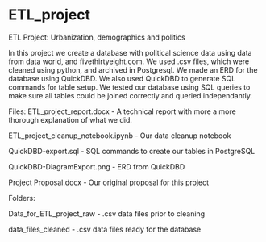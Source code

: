 # ETL_project
ETL Project: Urbanization, demographics and politics

In this project we create a database with political science data using data from data world, and fivethirtyeight.com. We used .csv files, which were cleaned 
using python, and archived in Postgresql. We made an ERD for the database using QuickDBD. We also used QuickDBD to generate SQL commands for table setup. We tested our 
database using SQL queries to make sure all tables could be joined correctly and queried independantly. 

Files:
ETL_project_report.docx - A technical report with more a more thorough explanation of what we did. 

ETL_project_cleanup_notebook.ipynb - Our data cleanup notebook

QuickDBD-export.sql - SQL commands to create our tables in PostgreSQL

QuickDBD-DiagramExport.png - ERD from QuickDBD

Project Proposal.docx - Our original proposal for this project

Folders:

Data_for_ETL_project_raw - .csv data files prior to cleaning

data_files_cleaned - .csv data files ready for the database
